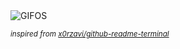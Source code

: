 <div align="justify">
<picture>
    <source media="(prefers-color-scheme: dark)" srcset="https://i.ibb.co/R4TKHzPt/output-gif.gif">
    <source media="(prefers-color-scheme: light)" srcset="https://i.ibb.co/R4TKHzPt/output-gif.gif">
    <img alt="GIFOS" src="https://i.ibb.co/R4TKHzPt/output-gif.gif">
</picture>

<sub><i>inspired from [x0rzavi/github-readme-terminal](https://github.com/x0rzavi/github-readme-terminal)</i></sub>

</div>

<!-- Image deletion URL: https://ibb.co/mF5Kz6td/58b94e4bd64a6e451dc4d306685b5083 -->